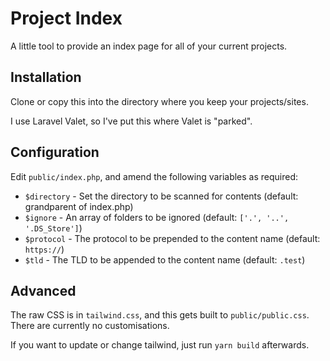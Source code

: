 # Project Index

A little tool to provide an index page for all of your current projects.

## Installation

Clone or copy this into the directory where you keep your projects/sites.

I use Laravel Valet, so I've put this where Valet is "parked".

## Configuration

Edit `public/index.php`, and amend the following variables as required:

  * `$directory` - Set the directory to be scanned for contents (default: grandparent of index.php)
  * `$ignore` - An array of folders to be ignored (default: `['.', '..', '.DS_Store']`)
  * `$protocol` - The protocol to be prepended to the content name (default: `https://`)
  * `$tld` - The TLD to be appended to the content name (default: `.test`)

## Advanced

The raw CSS is in `tailwind.css`, and this gets built to `public/public.css`. There are currently no customisations.

If you want to update or change tailwind, just run `yarn build` afterwards.


